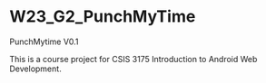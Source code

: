 # W23_G2_PunchMyTime
PunchMytime V0.1 


This is a course project for CSIS 3175 Introduction to Android Web Development. 
